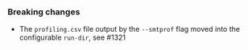 <!-- NOTE:
     Release notes for unreleased changes go here, following this format:

        ### Features

         * Change description, see #123

        ### Bug fixes

         * Some bug fix, see #124

     DO NOT LEAVE A BLANK LINE BELOW THIS PREAMBLE -->
### Breaking changes

 * The `profiling.csv` file output by the `--smtprof` flag moved into the
   configurable `run-dir`, see #1321

